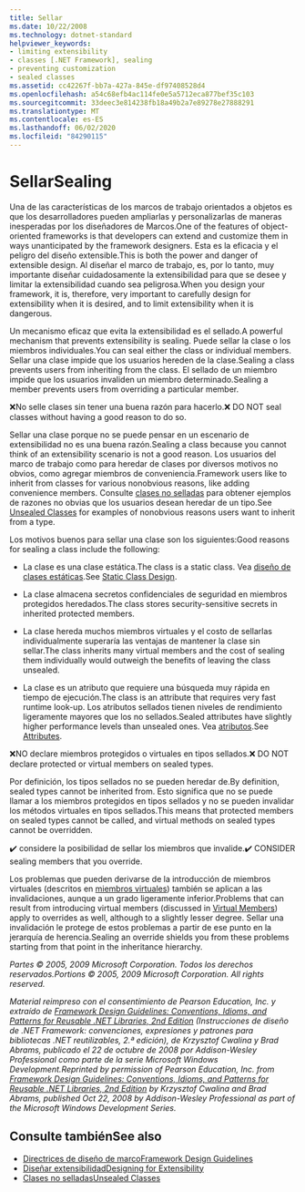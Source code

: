 ```yaml
---
title: Sellar
ms.date: 10/22/2008
ms.technology: dotnet-standard
helpviewer_keywords:
- limiting extensibility
- classes [.NET Framework], sealing
- preventing customization
- sealed classes
ms.assetid: cc42267f-bb7a-427a-845e-df97408528d4
ms.openlocfilehash: a54c68efb4ac114fe0e5a5712eca877bef35c103
ms.sourcegitcommit: 33deec3e814238fb18a49b2a7e89278e27888291
ms.translationtype: MT
ms.contentlocale: es-ES
ms.lasthandoff: 06/02/2020
ms.locfileid: "84290115"
---
```

# <a name="sealing"></a><span data-ttu-id="932f8-102">Sellar</span><span class="sxs-lookup"><span data-stu-id="932f8-102">Sealing</span></span>
<span data-ttu-id="932f8-103">Una de las características de los marcos de trabajo orientados a objetos es que los desarrolladores pueden ampliarlas y personalizarlas de maneras inesperadas por los diseñadores de Marcos.</span><span class="sxs-lookup"><span data-stu-id="932f8-103">One of the features of object-oriented frameworks is that developers can extend and customize them in ways unanticipated by the framework designers.</span></span> <span data-ttu-id="932f8-104">Esta es la eficacia y el peligro del diseño extensible.</span><span class="sxs-lookup"><span data-stu-id="932f8-104">This is both the power and danger of extensible design.</span></span> <span data-ttu-id="932f8-105">Al diseñar el marco de trabajo, es, por lo tanto, muy importante diseñar cuidadosamente la extensibilidad para que se desee y limitar la extensibilidad cuando sea peligrosa.</span><span class="sxs-lookup"><span data-stu-id="932f8-105">When you design your framework, it is, therefore, very important to carefully design for extensibility when it is desired, and to limit extensibility when it is dangerous.</span></span>

 <span data-ttu-id="932f8-106">Un mecanismo eficaz que evita la extensibilidad es el sellado.</span><span class="sxs-lookup"><span data-stu-id="932f8-106">A powerful mechanism that prevents extensibility is sealing.</span></span> <span data-ttu-id="932f8-107">Puede sellar la clase o los miembros individuales.</span><span class="sxs-lookup"><span data-stu-id="932f8-107">You can seal either the class or individual members.</span></span> <span data-ttu-id="932f8-108">Sellar una clase impide que los usuarios hereden de la clase.</span><span class="sxs-lookup"><span data-stu-id="932f8-108">Sealing a class prevents users from inheriting from the class.</span></span> <span data-ttu-id="932f8-109">El sellado de un miembro impide que los usuarios invaliden un miembro determinado.</span><span class="sxs-lookup"><span data-stu-id="932f8-109">Sealing a member prevents users from overriding a particular member.</span></span>

 <span data-ttu-id="932f8-110">❌No selle clases sin tener una buena razón para hacerlo.</span><span class="sxs-lookup"><span data-stu-id="932f8-110">❌ DO NOT seal classes without having a good reason to do so.</span></span>

 <span data-ttu-id="932f8-111">Sellar una clase porque no se puede pensar en un escenario de extensibilidad no es una buena razón.</span><span class="sxs-lookup"><span data-stu-id="932f8-111">Sealing a class because you cannot think of an extensibility scenario is not a good reason.</span></span> <span data-ttu-id="932f8-112">Los usuarios del marco de trabajo como para heredar de clases por diversos motivos no obvios, como agregar miembros de conveniencia.</span><span class="sxs-lookup"><span data-stu-id="932f8-112">Framework users like to inherit from classes for various nonobvious reasons, like adding convenience members.</span></span> <span data-ttu-id="932f8-113">Consulte [clases no selladas](unsealed-classes.md) para obtener ejemplos de razones no obvias que los usuarios desean heredar de un tipo.</span><span class="sxs-lookup"><span data-stu-id="932f8-113">See [Unsealed Classes](unsealed-classes.md) for examples of nonobvious reasons users want to inherit from a type.</span></span>

 <span data-ttu-id="932f8-114">Los motivos buenos para sellar una clase son los siguientes:</span><span class="sxs-lookup"><span data-stu-id="932f8-114">Good reasons for sealing a class include the following:</span></span>

- <span data-ttu-id="932f8-115">La clase es una clase estática.</span><span class="sxs-lookup"><span data-stu-id="932f8-115">The class is a static class.</span></span> <span data-ttu-id="932f8-116">Vea [diseño de clases estáticas](static-class.md).</span><span class="sxs-lookup"><span data-stu-id="932f8-116">See [Static Class Design](static-class.md).</span></span>

- <span data-ttu-id="932f8-117">La clase almacena secretos confidenciales de seguridad en miembros protegidos heredados.</span><span class="sxs-lookup"><span data-stu-id="932f8-117">The class stores security-sensitive secrets in inherited protected members.</span></span>

- <span data-ttu-id="932f8-118">La clase hereda muchos miembros virtuales y el costo de sellarlas individualmente superaría las ventajas de mantener la clase sin sellar.</span><span class="sxs-lookup"><span data-stu-id="932f8-118">The class inherits many virtual members and the cost of sealing them individually would outweigh the benefits of leaving the class unsealed.</span></span>

- <span data-ttu-id="932f8-119">La clase es un atributo que requiere una búsqueda muy rápida en tiempo de ejecución.</span><span class="sxs-lookup"><span data-stu-id="932f8-119">The class is an attribute that requires very fast runtime look-up.</span></span> <span data-ttu-id="932f8-120">Los atributos sellados tienen niveles de rendimiento ligeramente mayores que los no sellados.</span><span class="sxs-lookup"><span data-stu-id="932f8-120">Sealed attributes have slightly higher performance levels than unsealed ones.</span></span> <span data-ttu-id="932f8-121">Vea [atributos](attributes.md).</span><span class="sxs-lookup"><span data-stu-id="932f8-121">See [Attributes](attributes.md).</span></span>

 <span data-ttu-id="932f8-122">❌NO declare miembros protegidos o virtuales en tipos sellados.</span><span class="sxs-lookup"><span data-stu-id="932f8-122">❌ DO NOT declare protected or virtual members on sealed types.</span></span>

 <span data-ttu-id="932f8-123">Por definición, los tipos sellados no se pueden heredar de.</span><span class="sxs-lookup"><span data-stu-id="932f8-123">By definition, sealed types cannot be inherited from.</span></span> <span data-ttu-id="932f8-124">Esto significa que no se puede llamar a los miembros protegidos en tipos sellados y no se pueden invalidar los métodos virtuales en tipos sellados.</span><span class="sxs-lookup"><span data-stu-id="932f8-124">This means that protected members on sealed types cannot be called, and virtual methods on sealed types cannot be overridden.</span></span>

 <span data-ttu-id="932f8-125">✔️ considere la posibilidad de sellar los miembros que invalide.</span><span class="sxs-lookup"><span data-stu-id="932f8-125">✔️ CONSIDER sealing members that you override.</span></span>

 <span data-ttu-id="932f8-126">Los problemas que pueden derivarse de la introducción de miembros virtuales (descritos en [miembros virtuales](virtual-members.md)) también se aplican a las invalidaciones, aunque a un grado ligeramente inferior.</span><span class="sxs-lookup"><span data-stu-id="932f8-126">Problems that can result from introducing virtual members (discussed in [Virtual Members](virtual-members.md)) apply to overrides as well, although to a slightly lesser degree.</span></span> <span data-ttu-id="932f8-127">Sellar una invalidación le protege de estos problemas a partir de ese punto en la jerarquía de herencia.</span><span class="sxs-lookup"><span data-stu-id="932f8-127">Sealing an override shields you from these problems starting from that point in the inheritance hierarchy.</span></span>

 <span data-ttu-id="932f8-128">*Partes © 2005, 2009 Microsoft Corporation. Todos los derechos reservados.*</span><span class="sxs-lookup"><span data-stu-id="932f8-128">*Portions © 2005, 2009 Microsoft Corporation. All rights reserved.*</span></span>

 <span data-ttu-id="932f8-129">*Material reimpreso con el consentimiento de Pearson Education, Inc. y extraído de [Framework Design Guidelines: Conventions, Idioms, and Patterns for Reusable .NET Libraries, 2nd Edition](https://www.informit.com/store/framework-design-guidelines-conventions-idioms-and-9780321545619) (Instrucciones de diseño de .NET Framework: convenciones, expresiones y patrones para bibliotecas .NET reutilizables, 2.ª edición), de Krzysztof Cwalina y Brad Abrams, publicado el 22 de octubre de 2008 por Addison-Wesley Professional como parte de la serie Microsoft Windows Development.*</span><span class="sxs-lookup"><span data-stu-id="932f8-129">*Reprinted by permission of Pearson Education, Inc. from [Framework Design Guidelines: Conventions, Idioms, and Patterns for Reusable .NET Libraries, 2nd Edition](https://www.informit.com/store/framework-design-guidelines-conventions-idioms-and-9780321545619) by Krzysztof Cwalina and Brad Abrams, published Oct 22, 2008 by Addison-Wesley Professional as part of the Microsoft Windows Development Series.*</span></span>

## <a name="see-also"></a><span data-ttu-id="932f8-130">Consulte también</span><span class="sxs-lookup"><span data-stu-id="932f8-130">See also</span></span>

- [<span data-ttu-id="932f8-131">Directrices de diseño de marco</span><span class="sxs-lookup"><span data-stu-id="932f8-131">Framework Design Guidelines</span></span>](index.md)
- [<span data-ttu-id="932f8-132">Diseñar extensibilidad</span><span class="sxs-lookup"><span data-stu-id="932f8-132">Designing for Extensibility</span></span>](designing-for-extensibility.md)
- [<span data-ttu-id="932f8-133">Clases no selladas</span><span class="sxs-lookup"><span data-stu-id="932f8-133">Unsealed Classes</span></span>](unsealed-classes.md)
